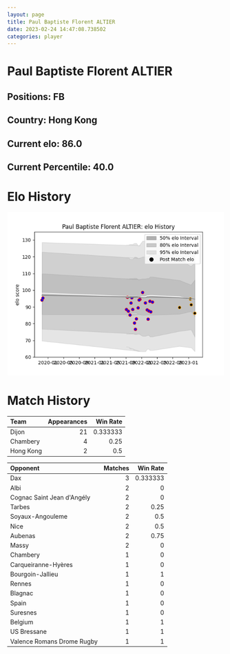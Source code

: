 ```yaml
---  
layout: page  
title: Paul Baptiste Florent ALTIER  
date: 2023-02-24 14:47:08.738502  
categories: player  
---
```

# Paul Baptiste Florent ALTIER

## Positions: FB

## Country: Hong Kong

## Current elo: 86.0

## Current Percentile: 40.0

# Elo History


![elo history](history_PaulBaptisteFlorentALTIER.png)
# Match History


| Team      |   Appearances |   Win Rate |
|:----------|--------------:|-----------:|
| Dijon     |            21 |   0.333333 |
| Chambery  |             4 |   0.25     |
| Hong Kong |             2 |   0.5      |

| Opponent                   |   Matches |   Win Rate |
|:---------------------------|----------:|-----------:|
| Dax                        |         3 |   0.333333 |
| Albi                       |         2 |   0        |
| Cognac Saint Jean d'Angély |         2 |   0        |
| Tarbes                     |         2 |   0.25     |
| Soyaux-Angouleme           |         2 |   0.5      |
| Nice                       |         2 |   0.5      |
| Aubenas                    |         2 |   0.75     |
| Massy                      |         2 |   0        |
| Chambery                   |         1 |   0        |
| Carqueiranne-Hyères        |         1 |   0        |
| Bourgoin-Jallieu           |         1 |   1        |
| Rennes                     |         1 |   0        |
| Blagnac                    |         1 |   0        |
| Spain                      |         1 |   0        |
| Suresnes                   |         1 |   0        |
| Belgium                    |         1 |   1        |
| US Bressane                |         1 |   1        |
| Valence Romans Drome Rugby |         1 |   1        |